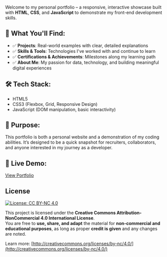 Welcome to my personal portfolio – a responsive, interactive showcase built with **HTML**, **CSS**, and **JavaScript** to demonstrate my front-end development skills.

## 🚀 What You'll Find:
- ✅ **Projects**: Real-world examples with clear, detailed explanations
- ✅ **Skills & Tools**: Technologies I've worked with and continue to learn
- ✅ **Certifications & Achievements**: Milestones along my learning path
- ✅ **About Me**: My passion for data, technology, and building meaningful digital experiences

## 🛠 Tech Stack:
- HTML5
- CSS3 (Flexbox, Grid, Responsive Design)
- JavaScript (DOM manipulation, basic interactivity)

## 📌 Purpose:
This portfolio is both a personal website and a demonstration of my coding abilities. It’s designed to be a quick snapshot for recruiters, collaborators, and anyone interested in my journey as a developer.

## 🔗 Live Demo:
[View Portfolio](http://prathameshv07.github.io/portfolio) 

## License

[![License: CC BY-NC 4.0](https://licensebuttons.net/l/by-nc/4.0/88x31.png)](http://creativecommons.org/licenses/by-nc/4.0/)

This project is licensed under the **Creative Commons Attribution-NonCommercial 4.0 International License**.  
You are free to **use, share, and adapt** the material for **non-commercial and educational purposes**, as long as proper **credit is given** and any changes are noted.

Learn more: [http://creativecommons.org/licenses/by-nc/4.0/](http://creativecommons.org/licenses/by-nc/4.0/)
